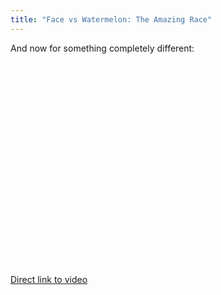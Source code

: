 ```yaml
---
title: "Face vs Watermelon: The Amazing Race"
---
```

<p>And now for something completely different:</p>
<p><object width="400" height="325"><param name="movie" value="http://www.youtube.com/v/MJaHHC95OPc?fs=1&amp;hl=en_US&amp;rel=0"></param><param name="allowFullScreen" value="true"></param><param name="allowscriptaccess" value="always"></param><embed src="http://www.youtube.com/v/MJaHHC95OPc?fs=1&amp;hl=en_US&amp;rel=0" type="application/x-shockwave-flash" allowscriptaccess="always" allowfullscreen="true" width="400" height="325"></embed></object></p>
<p><a href="http://www.youtube.com/watch?v=MJaHHC95OPc">Direct link to video</a></p>
